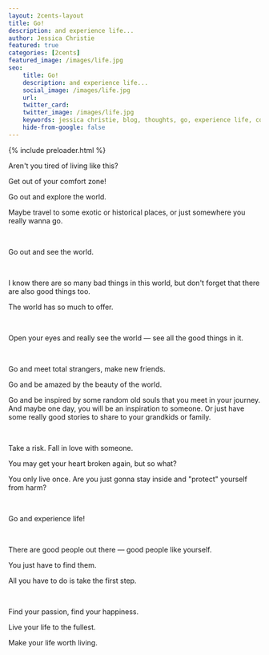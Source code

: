 ```yaml
---
layout: 2cents-layout
title: Go!
description: and experience life...
author: Jessica Christie
featured: true
categories: [2cents]
featured_image: /images/life.jpg
seo:
    title: Go!
    description: and experience life...
    social_image: /images/life.jpg
    url:
    twitter_card:
    twitter_image: /images/life.jpg
    keywords: jessica christie, blog, thoughts, go, experience life, comfort zone, explore the world, travel, exotic, historical, see the world, open your eyes, amazed, old soul, random, journey, inspiration, story, fall in love, yolo, protect, first step, live your life, worth living
    hide-from-google: false
---
```


{% include preloader.html %}

Aren't you tired of living like this?

Get out of your comfort zone!

Go out and explore the world.

Maybe travel to some exotic or historical places, or just somewhere you really wanna go.

&nbsp;

Go out and see the world.

&nbsp;

I know there are so many bad things in this world, but don't forget that there are also good things too.

The world has so much to offer.

&nbsp;

Open your eyes and really see the world ― see all the good things in it.

&nbsp;

Go and meet total strangers, make new friends.

Go and be amazed by the beauty of the world.

Go and be inspired by some random old souls that you meet in your journey. And maybe one day, you will be an inspiration to someone. Or just have some really good stories to share to your grandkids or family.

&nbsp;

Take a risk. Fall in love with someone.

You may get your heart broken again, but so what?

You only live once. Are you just gonna stay inside and "protect" yourself from harm?

&nbsp;

Go and experience life!

&nbsp;

There are good people out there ― good people like yourself.

You just have to find them.

All you have to do is take the first step.

&nbsp;

Find your passion, find your happiness.

Live your life to the fullest.

Make your life worth living.

&nbsp;

&nbsp;

&nbsp;

